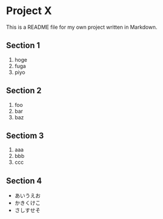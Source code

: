 Project X
===

This is a README file for my own project written in Markdown.

Section 1
----

1. hoge
2. fuga
3. piyo

Section 2
----

1. foo
2. bar
3. baz

Sectiom 3
----

1. aaa
2. bbb
3. ccc

Section 4
----

* あいうえお
* かきくけこ
* さしすせそ
